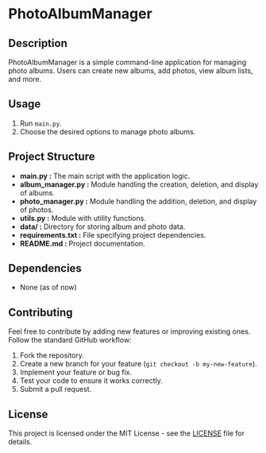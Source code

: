 # PhotoAlbumManager

## Description
PhotoAlbumManager is a simple command-line application for managing photo albums. Users can create new albums, add photos, view album lists, and more.

## Usage
1. Run `main.py`.
2. Choose the desired options to manage photo albums.

## Project Structure
- **main.py :** The main script with the application logic.
- **album_manager.py :** Module handling the creation, deletion, and display of albums.
- **photo_manager.py :** Module handling the addition, deletion, and display of photos.
- **utils.py :** Module with utility functions.
- **data/ :** Directory for storing album and photo data.
- **requirements.txt :** File specifying project dependencies.
- **README.md :** Project documentation.

## Dependencies
- None (as of now)

## Contributing
Feel free to contribute by adding new features or improving existing ones. Follow the standard GitHub workflow:

1. Fork the repository.
2. Create a new branch for your feature (`git checkout -b my-new-feature`).
3. Implement your feature or bug fix.
4. Test your code to ensure it works correctly.
5. Submit a pull request.

## License
This project is licensed under the MIT License - see the [LICENSE](LICENSE) file for details.
